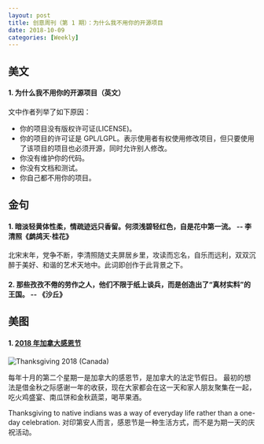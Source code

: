 ```yaml
---
layout: post
title: 创意周刊（第 1 期）：为什么我不用你的开源项目
date: 2018-10-09
categories: [Weekly]
---
```


## 美文

#### 1. 为什么我不用你的开源项目（英文）

文中作者列举了如下原因：

- 你的项目没有版权许可证(LICENSE)。
- 你的项目的许可证是 GPL/LGPL。表示使用者有权使用修改项目，但只要使用了该项目的项目也必须开源，同时允许别人修改。
- 你没有维护你的代码。
- 你没有文档和测试。
- 你自己都不用你的项目。

## 金句

#### 1. 暗淡轻黄体性柔，情疏迹远只香留。何须浅碧轻红色，自是花中第一流。 -- 李清照《鹧鸪天·桂花》

北宋末年，党争不断，李清照随丈夫屏居乡里，攻读而忘名，自乐而远利，双双沉醉于美好、和谐的艺术天地中。此词即创作于此背景之下。

#### 2. 那些孜孜不倦的劳作之人，他们不限于纸上谈兵，而是创造出了“真材实料”的王国。 -- 《沙丘》

## 美图

#### 1. [2018 年加拿大感恩节](https://www.google.com/doodles/thanksgiving-2018-canada)

![Thanksgiving 2018 (Canada)](https://www.google.com/logos/doodles/2018/thanksgiving-2018-canada-5162723468902400.3-2x.png)

每年十月的第二个星期一是加拿大的感恩节，是加拿大的法定节假日。
最初的想法是借金秋之际感谢一年的收获，现在大家都会在这一天和家人朋友聚集在一起，吃火鸡盛宴、南瓜饼和金秋蔬菜，喝苹果酒。

Thanksgiving to native indians was a way of everyday life rather than a one-day celebration.
对印第安人而言，感恩节是一种生活方式，而不是为期一天的庆祝活动。
